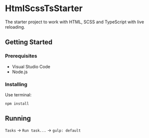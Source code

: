 # HtmlScssTsStarter

The starter project to work with HTML, SCSS and TypeScript with live reloading.

## Getting Started

### Prerequisites

 - Visual Studio Code
 - Node.js
 
### Installing

Use terminal:

```
npm install
```
## Running

 `Tasks` -> `Run task...` -> `gulp: default`
 
 
